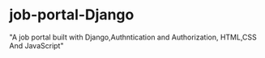 # job-portal-Django
"A job portal built with Django,Authntication and Authorization, HTML,CSS And JavaScript"
